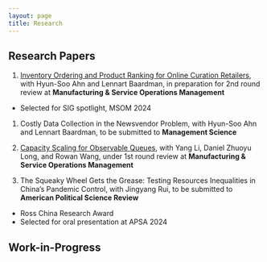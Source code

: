 ```yaml
---
layout: page
title: Research
---
```


## Research Papers

1. [Inventory Ordering and Product Ranking for Online Curation Retailers](https://papers.ssrn.com/sol3/papers.cfm?abstract_id=4061071), with Hyun-Soo Ahn and Lennart Baardman, in preparation for 2nd round review at **Manufacturing & Service Operations Management**
- Selected for SIG spotlight, MSOM 2024

1. Costly Data Collection in the Newsvendor Problem, with Hyun-Soo Ahn and Lennart Baardman, to be submitted to **Management Science**

1. [Capacity Scaling for Observable Queues](https://papers.ssrn.com/sol3/papers.cfm?abstract_id=3628484), with Yang Li, Daniel Zhuoyu Long, and Rowan Wang, under 1st round review at **Manufacturing & Service Operations Management**

1. The Squeaky Wheel Gets the Grease: Testing Resources Inequalities in China’s Pandemic Control, with Jingyang Rui, to be submitted to **American Political Science Review**
- Ross China Research Award
- Selected for oral presentation at APSA 2024

## Work-in-Progress
